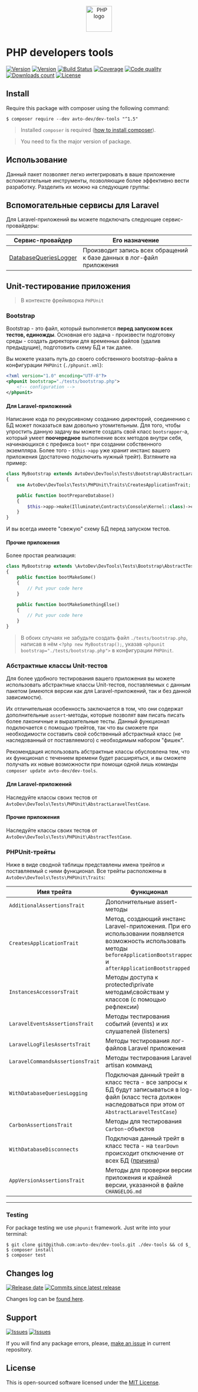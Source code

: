 <p align="center">
  <img alt="PHP logo" src="https://hsto.org/webt/0v/qb/0p/0vqb0pp6ntyyd8mbdkkj0wsllwo.png" width="70" height="70" />
</p>

# PHP developers tools

[![Version][badge_packagist_version]][link_packagist]
[![Version][badge_php_version]][link_packagist]
[![Build Status][badge_build_status]][link_build_status]
[![Coverage][badge_coverage]][link_coverage]
[![Code quality][badge_code_quality]][link_coverage]
[![Downloads count][badge_downloads_count]][link_packagist]
[![License][badge_license]][link_license]

## Install

Require this package with composer using the following command:

```shell
$ composer require --dev avto-dev/dev-tools "^1.5"
```

> Installed `composer` is required ([how to install composer][getcomposer]).

> You need to fix the major version of package.

## Использование

Данный пакет позволяет легко интегрировать в ваше приложение вспомогательные инструменты, позволяющие более эффективно вести разработку. Разделить их можно на следующие группы:

## Вспомогательные сервисы для Laravel

Для Laravel-приложений вы можете подключать следующие сервис-провайдеры:

Сервис-провайдер | Его назначение
---------------- | --------------
[DatabaseQueriesLogger](./src/Laravel/DatabaseQueriesLogger/ServiceProvider.php) | Производит запись всех обращений к базе данных в лог-файл приложения

## Unit-тестирование приложения

> В контексте фреймворка `PHPUnit`

### Bootstrap

Bootstrap - это файл, который выполняется **перед запуском всех тестов, единожды**. Основная его задача - произвести подготовку среды - создать директории для временных файлов (удалив предыдущие), подготовить схему БД и так далее.

Вы можете указать путь до своего собственного bootstrap-файла в конфигурации `PHPUnit` (`./phpunit.xml`):

```xml
<?xml version="1.0" encoding="UTF-8"?>
<phpunit bootstrap="./tests/bootstrap.php">
    <!-- configuration -->
</phpunit>
```

#### Для Laravel-приложений

Написание кода по рекурсивному созданию директорий, соединению с БД может показаться вам довольно утомительным. Для того, чтобы упростить данную задачу вы можете создать свой класс `bootsrapper`-а, который умеет **поочередное** выполнение всех методов внутри себя, начинающихся с префикса `boot*` при создании собственного экземпляра. Более того - `$this->app` уже хранит инстанс вашего приложения (достаточно подключить нужный трейт). Взгляните на пример:
 
```php
class MyBootstrap extends AvtoDev\DevTools\Tests\Bootstrap\AbstractLaravelTestsBootstrapper
{
    use AvtoDev\DevTools\Tests\PHPUnit\Traits\CreatesApplicationTrait;

    public function bootPrepareDatabase()
    {
        $this->app->make(Illuminate\Contracts\Console\Kernel::class)->call('migrate:refresh');
    }
}
```

И вы всегда имеете "свежую" схему БД перед запуском тестов.

#### Прочие приложения

Более простая реализация:

```php
class MyBootstrap extends \AvtoDev\DevTools\Tests\Bootstrap\AbstractTestsBootstrapper
{
    public function bootMakeSome()
    {
        // Put your code here
    }

    public function bootMakeSomethingElse()
    {
        // Put your code here
    }
}
```

> В обоих случаях не забудьте создать файл `./tests/bootstrap.php`, написав в нём `<?php new MyBootstrap();`, указав `<phpunit bootstrap="./tests/bootstrap.php">` в конфигурации `PHPUnit`.

### Абстрактные классы Unit-тестов

Для более удобного тестирования вашего приложения вы можете использовать абстрактные классы Unit-тестов, поставляемых с данным пакетом (имеются версии как для Laravel-приложений, так и без данной зависимости).

Их отличительная особенность заключается в том, что они содержат дополнительные `assert`-методы, которые позволят вам писать писать более лаконичные и выразительные тесты. Данный функционал подключается с помощью трейтов, так что вы сможете при необходимости составить свой собственный абстрактный класс (не наследованный от поставляемого) с необходимым набором "фишек".

Рекомендация использовать абстрактные классы обусловлена тем, что их функционал с течением времени будет расширяться, и вы сможете получать их новые возможности при помощи одной лишь команды `composer update avto-dev/dev-tools`.

#### Для Laravel-приложений

Наследуйте классы своих тестов от `AvtoDev\DevTools\Tests\PHPUnit\AbstractLaravelTestCase`.

#### Прочие приложения

Наследуйте классы своих тестов от `AvtoDev\DevTools\Tests\PHPUnit\AbstractTestCase`.

### PHPUnit-трейты

Ниже в виде сводной таблицы представлены имена трейтов и поставляемый с ними функционал. Все трейты расположены в `AvtoDev\DevTools\Tests\PHPUnit\Traits`:

Имя трейта | Функционал
---------- | ----------
`AdditionalAssertionsTrait` | Дополнительные assert-методы
`CreatesApplicationTrait` | Метод, создающий инстанс Laravel-приложения. При его использовании появляется возможность использовать методы `beforeApplicationBootstrapped` и `afterApplicationBootstrapped`
`InstancesAccessorsTrait` | Методы доступа к protected\private методам\свойствам у классов (с помощью рефлексии)
`LaravelEventsAssertionsTrait` | Методы тестирования событий (events) и их слушателей (listeners)
`LaravelLogFilesAssertsTrait` | Методы тестирования лог-файлов Laravel приложения
`LaravelCommandsAssertionsTrait` | Методы тестирования Laravel artisan комманд
`WithDatabaseQueriesLogging` | Подключая данный трейт в класс теста - все запросы к БД будут записываться в log-файл (класс теста должен наследоваться при этом от `AbstractLaravelTestCase`) 
`CarbonAssertionsTrait` | Методы для тестирования `Carbon`-объектов
`WithDatabaseDisconnects` | Подключая данный трейт в класс теста - на `tearDown` происходит отключение от всех БД ([причина](https://www.neontsunami.com/posts/too-many-connections-using-phpunit-for-testing-laravel-51))
`AppVersionAssertionsTrait` | Методы для проверки версии приложения и крайней версии, указанной в файле `CHANGELOG.md`

-----

### Testing

For package testing we use `phpunit` framework. Just write into your terminal:

```shell
$ git clone git@github.com:avto-dev/dev-tools.git ./dev-tools && cd $_
$ composer install
$ composer test
```

## Changes log

[![Release date][badge_release_date]][link_releases]
[![Commits since latest release][badge_commits_since_release]][link_commits]

Changes log can be [found here][link_changes_log].

## Support

[![Issues][badge_issues]][link_issues]
[![Issues][badge_pulls]][link_pulls]

If you will find any package errors, please, [make an issue][link_create_issue] in current repository.

## License

This is open-sourced software licensed under the [MIT License][link_license].

[badge_packagist_version]:https://img.shields.io/packagist/v/avto-dev/dev-tools.svg?style=flat-square&maxAge=180
[badge_php_version]:https://img.shields.io/packagist/php-v/avto-dev/dev-tools.svg?style=flat-square&longCache=true
[badge_build_status]:https://img.shields.io/scrutinizer/build/g/avto-dev/dev-tools.svg?style=flat-square&maxAge=180&logo=scrutinizer
[badge_code_quality]:https://img.shields.io/scrutinizer/g/avto-dev/dev-tools.svg?style=flat-square&maxAge=180
[badge_coverage]:https://img.shields.io/scrutinizer/coverage/g/avto-dev/dev-tools.svg?style=flat-square&maxAge=180
[badge_downloads_count]:https://img.shields.io/packagist/dt/avto-dev/dev-tools.svg?style=flat-square&maxAge=180
[badge_license]:https://img.shields.io/packagist/l/avto-dev/dev-tools.svg?style=flat-square&longCache=true
[badge_release_date]:https://img.shields.io/github/release-date/avto-dev/dev-tools.svg?style=flat-square&maxAge=180
[badge_commits_since_release]:https://img.shields.io/github/commits-since/avto-dev/dev-tools/latest.svg?style=flat-square&maxAge=180
[badge_issues]:https://img.shields.io/github/issues/avto-dev/dev-tools.svg?style=flat-square&maxAge=180
[badge_pulls]:https://img.shields.io/github/issues-pr/avto-dev/dev-tools.svg?style=flat-square&maxAge=180
[link_releases]:https://github.com/avto-dev/dev-tools/releases
[link_packagist]:https://packagist.org/packages/avto-dev/dev-tools
[link_build_status]:https://scrutinizer-ci.com/g/avto-dev/dev-tools/build-status/master
[link_coverage]:https://scrutinizer-ci.com/g/avto-dev/dev-tools/?branch=master
[link_changes_log]:https://github.com/avto-dev/dev-tools/blob/master/CHANGELOG.md
[link_issues]:https://github.com/avto-dev/dev-tools/issues
[link_create_issue]:https://github.com/avto-dev/dev-tools/issues/new/choose
[link_commits]:https://github.com/avto-dev/dev-tools/commits
[link_pulls]:https://github.com/avto-dev/dev-tools/pulls
[link_license]:https://github.com/avto-dev/dev-tools/blob/master/LICENSE
[getcomposer]:https://getcomposer.org/download/
